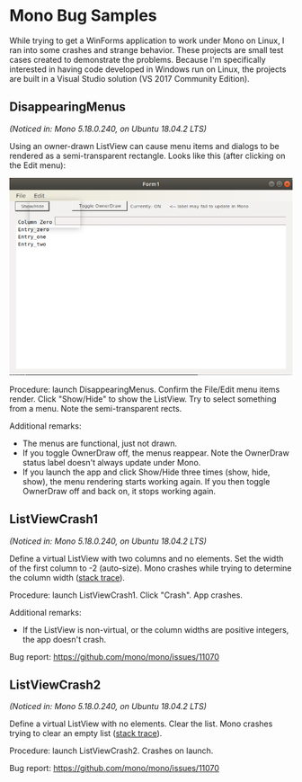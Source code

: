 # Mono Bug Samples #

While trying to get a WinForms application to work under Mono on Linux, I
ran into some crashes and strange behavior.  These projects are small test
cases created to demonstrate the problems.  Because I'm specifically
interested in having code developed in Windows run on Linux, the projects
are built in a Visual Studio solution (VS 2017 Community Edition).


## DisappearingMenus ##

*(Noticed in: Mono 5.18.0.240, on Ubuntu 18.04.2 LTS)*

Using an owner-drawn ListView can cause menu items and dialogs to be
rendered as a semi-transparent rectangle.  Looks like this (after clicking
on the Edit menu):

![screen cap](DisappearingMenus/sample.png)

Procedure: launch DisappearingMenus.  Confirm the File/Edit menu items
render.  Click "Show/Hide" to show the ListView.  Try to select something
from a menu.  Note the semi-transparent rects.

Additional remarks:

 * The menus are functional, just not drawn.
 * If you toggle OwnerDraw off, the menus reappear.  Note the OwnerDraw
   status label doesn't always update under Mono.
 * If you launch the app and click Show/Hide three times (show, hide, show),
   the menu rendering starts working again.  If you then toggle OwnerDraw off
   and back on, it stops working again.


## ListViewCrash1 ##

*(Noticed in: Mono 5.18.0.240, on Ubuntu 18.04.2 LTS)*

Define a virtual ListView with two columns and no elements.  Set the width
of the first column to -2 (auto-size).  Mono crashes while trying to
determine the column width ([stack trace](ListViewCrash1/stack-trace.txt)).

Procedure: launch ListViewCrash1.  Click "Crash".  App crashes.

Additional remarks:

 * If the ListView is non-virtual, or the column widths are positive
   integers, the app doesn't crash.

Bug report: https://github.com/mono/mono/issues/11070


## ListViewCrash2 ##

*(Noticed in: Mono 5.18.0.240, on Ubuntu 18.04.2 LTS)*

Define a virtual ListView with no elements.  Clear the list.  Mono
crashes trying to clear an empty list
([stack trace](ListViewCrash2/stack-trace.txt)).

Procedure: launch ListViewCrash2.  Crashes on launch.

Bug report: https://github.com/mono/mono/issues/11070

